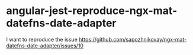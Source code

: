 # angular-jest-reproduce-ngx-mat-datefns-date-adapter
I want to reproduce the issue https://github.com/sapozhnikovay/ngx-mat-datefns-date-adapter/issues/10
